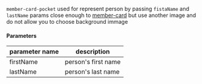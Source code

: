 `member-card-pocket` used for represent person by passing `fistaName` and `lastName` params close enough to
[member-card](components/member-card/common) but use another image and do not allow you to choose background immage

#### Parameters

| parameter name   | description         |
| ---------------- | -------------       |
| firstName        | person's first name |
| lastName         | person's last name  |
